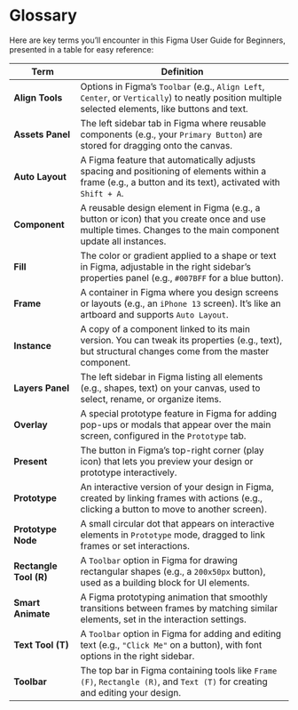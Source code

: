 # Glossary

Here are key terms you’ll encounter in this Figma User Guide for Beginners, presented in a table for easy reference:

| Term              | Definition                                                                                          |
|-------------------|-----------------------------------------------------------------------------------------------------|
| **Align Tools**   | Options in Figma’s `Toolbar` (e.g., `Align Left`, `Center`, or `Vertically`) to neatly position multiple selected elements, like buttons and text. |
| **Assets Panel**  | The left sidebar tab in Figma where reusable components (e.g., your `Primary Button`) are stored for dragging onto the canvas. |
| **Auto Layout**   | A Figma feature that automatically adjusts spacing and positioning of elements within a frame (e.g., a button and its text), activated with `Shift + A`. |
| **Component**     | A reusable design element in Figma (e.g., a button or icon) that you create once and use multiple times. Changes to the main component update all instances. |
| **Fill**          | The color or gradient applied to a shape or text in Figma, adjustable in the right sidebar’s properties panel (e.g., `#007BFF` for a blue button). |
| **Frame**         | A container in Figma where you design screens or layouts (e.g., an `iPhone 13` screen). It’s like an artboard and supports `Auto Layout`. |
| **Instance**      | A copy of a component linked to its main version. You can tweak its properties (e.g., text), but structural changes come from the master component. |
| **Layers Panel**  | The left sidebar in Figma listing all elements (e.g., shapes, text) on your canvas, used to select, rename, or organize items. |
| **Overlay**       | A special prototype feature in Figma for adding pop-ups or modals that appear over the main screen, configured in the `Prototype` tab. |
| **Present**       | The button in Figma’s top-right corner (play icon) that lets you preview your design or prototype interactively. |
| **Prototype**     | An interactive version of your design in Figma, created by linking frames with actions (e.g., clicking a button to move to another screen). |
| **Prototype Node**| A small circular dot that appears on interactive elements in `Prototype` mode, dragged to link frames or set interactions. |
| **Rectangle Tool (R)** | A `Toolbar` option in Figma for drawing rectangular shapes (e.g., a `200x50px` button), used as a building block for UI elements. |
| **Smart Animate** | A Figma prototyping animation that smoothly transitions between frames by matching similar elements, set in the interaction settings. |
| **Text Tool (T)** | A `Toolbar` option in Figma for adding and editing text (e.g., `"Click Me"` on a button), with font options in the right sidebar. |
| **Toolbar**       | The top bar in Figma containing tools like `Frame (F)`, `Rectangle (R)`, and `Text (T)` for creating and editing your design. |